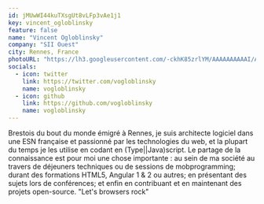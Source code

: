 ```yaml
---
id: jMUwWI44kuTXsgUt8vLFp3vAe1j1
key: vincent_ogloblinsky
feature: false
name: "Vincent Ogloblinsky"
company: "SII Ouest"
city: Rennes, France
photoURL: "https://lh3.googleusercontent.com/-ckhK85zrlYM/AAAAAAAAAAI/AAAAAAAAC4g/G5DIeeyNEAM/photo.jpg"
socials:
  - icon: twitter
    link: https://twitter.com/vogloblinsky
    name: vogloblinsky
  - icon: github
    link: https://github.com/vogloblinsky
    name: vogloblinsky
---
```

Brestois du bout du monde émigré à Rennes, je suis architecte logiciel dans une ESN française et passionné par les technologies du web, et la plupart du temps je les utilise en codant en (Type||Java)script.
Le partage de la connaissance est pour moi une chose importante : au sein de ma société au travers de déjeuners techniques ou de sessions de mobprogramming; durant des formations HTML5, Angular 1 & 2 ou autres; en présentant des sujets lors de conférences; et enfin en contribuant et en maintenant des projets open-source.
"Let's browsers rock"
